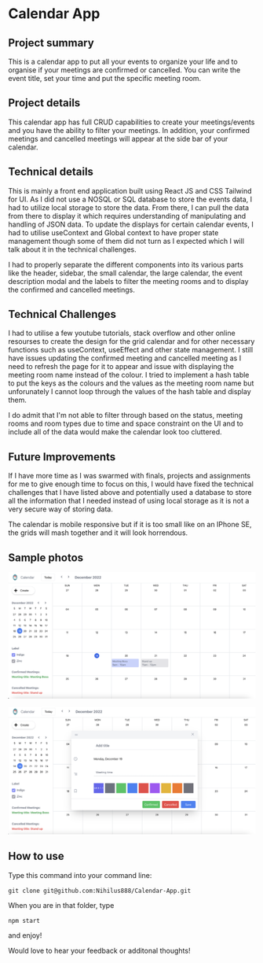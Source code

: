 # Calendar App


## Project summary
This is a calendar app to put all your events to organize your life and to organise if your meetings are confirmed or cancelled. You can write the event title, set your time and put the specific meeting room. 

## Project details
This calendar app has full CRUD capabilities to create your meetings/events and you have the ability to filter your meetings. In addition, your confirmed meetings and cancelled meetings will appear at the side bar of your calendar.

## Technical details
This is mainly a front end application built using React JS and CSS Tailwind for UI. As I did not use a NOSQL or SQL database to store the events data, I had to utilize local storage to store the data. From there, I can pull the data from there to display it which requires understanding of manipulating and handling of JSON data. To update the displays for certain calendar events, I had to utilise useContext and Global context to have proper state management though some of them did not turn as I expected which I will talk about it in the technical challenges. 

I had to properly separate the different components into its various parts like the header, sidebar, the small calendar, the large calendar, the event description modal and the labels to filter the meeting rooms and to display the confirmed and cancelled meetings.

## Technical Challenges
I had to utilise a few youtube tutorials, stack overflow and other online resourses to create the design for the grid calendar and for other necessary functions such as useContext, useEffect and other state management. I still have issues updating the confirmed meeting and cancelled meeting as I need to refresh the page for it to appear and issue with displaying the meeting room name instead of the colour. I tried to implement a hash table to put the keys as the colours and the values as the meeting room name but unforunately I cannot loop through the values of the hash table and display them. 

I do admit that I'm not able to filter through based on the status, meeting rooms and room types due to time and space constraint on the UI and to include all of the data would make the calendar look too cluttered. 

## Future Improvements

If I have more time as I was swarmed with finals, projects and assignments for me to give enough time to focus on this, I would have fixed the technical challenges that I have listed above and potentially used a database to store all the information that I needed instead of using local storage as it is not a very secure way of storing data. 

The calendar is mobile responsive but if it is too small like on an IPhone SE, the grids will mash together and it will look horrendous. 

## Sample photos
![Sample Calendar](public/Sample.jpg)

![Sample Event Modal](public/Event-Modal.jpg)
## How to use

Type this command into your command line:

``` 
git clone git@github.com:Nihilus888/Calendar-App.git
```

When you are in that folder, type 

```
npm start 
```

and enjoy!

Would love to hear your feedback or additonal thoughts!


